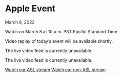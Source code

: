 Apple Event
==========

March 8, 2022

Watch on March 8 at 10 a.m. PST.Pacific Standard Time

Video replay of today’s event will be available shortly.

The live video feed is currently unavailable.

The live video feed is currently unavailable.

[Watch our ASL stream](https://www.apple.com/apple-events/event-stream/?useASL=true) [Watch our non-ASL stream](https://www.apple.com/apple-events/event-stream/)
